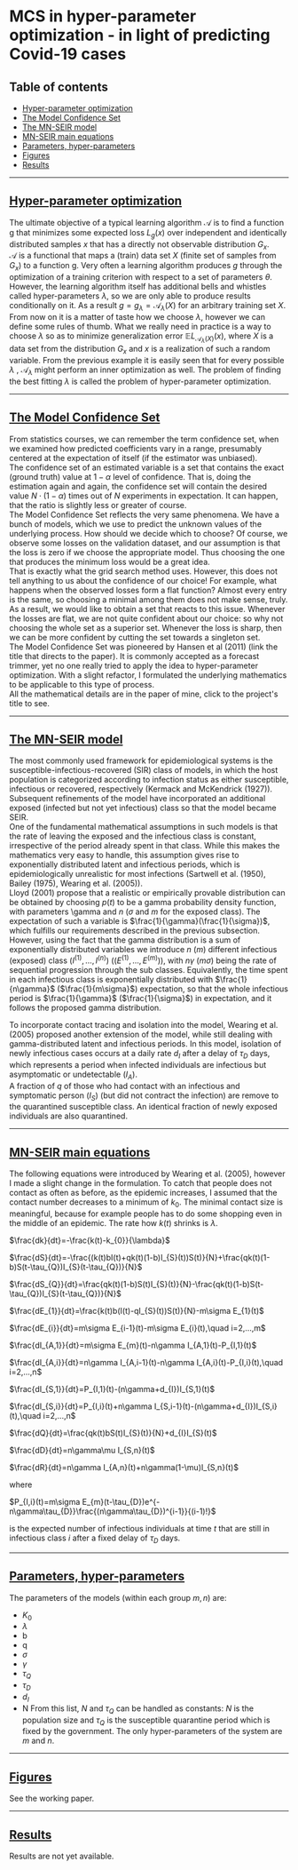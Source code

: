 # MCS in hyper-parameter optimization - in light of predicting Covid-19 cases

## Table of contents

* [Hyper-parameter optimization](#hyper-parameter-optimization)
* [The Model Confidence Set](#the-model-confidence-set)
* [The MN-SEIR model](#the-mn-seir-model)
* [MN-SEIR main equations](#mn-seir-main-equations)
* [Parameters, hyper-parameters](#parameters-,-hyper-parameters)
* [Figures](#figures)
* [Results](#results)
---

## [Hyper-parameter optimization](https://en.wikipedia.org/wiki/Hyperparameter_optimization)

The ultimate objective of a typical learning algorithm $\mathcal{A}$ is to find a function g that minimizes some expected loss
$L_{g}(x)$ over independent and identically distributed samples $x$ that has a directly not observable distribution $G_{x}$.
<br>
$\mathcal{A}$ is a functional that maps a (train) data set $X$ (finite set of samples from $G_{x}$) to a function g.
Very often a learning algorithm produces $g$ through the optimization of a training criterion with respect to a set of parameters
$\theta$. However, the learning algorithm itself has additional bells and whistles called hyper-parameters $\lambda$,
so we are only able to produce results conditionally on it. As a result $g=g_{\lambda}=\mathcal{A}_{\lambda}(X)$ for an arbitrary
training set $X$.
<br>
From now on it is a matter of taste how we choose $\lambda$, however we can define some rules of thumb. What we really need in
practice is a way to choose $\lambda$ so as to minimize generalization error $\mathbb{E}L_{\mathcal{A}_{\lambda}(X)}(x)$,
where $X$ is a data set from the distribution $G_{x}$ and $x$ is a realization of such a random variable. From the previous example
it is easily seen that for every possible $\lambda$ , $\mathcal{A}_{\lambda}$ might perform an inner optimization as well.
The problem of finding the best fitting $\lambda$ is called the problem of hyper-parameter optimization.

---
## [The Model Confidence Set](https://onlinelibrary.wiley.com/doi/abs/10.3982/ECTA5771)
From statistics courses, we can remember the term confidence set, when we examined how predicted coefficients vary in a range, presumably centered at the expectation of itself (if the estimator was unbiased). <br>
The confidence set of an estimated variable is a set that contains the exact (ground truth) value at $1-\alpha$ level of confidence. That is, doing the estimation again and again, the confidence set will contain the desired value $N\cdot(1-\alpha)$ times out of $N$ experiments in expectation. It can happen, that the ratio is slightly less or greater of course.
<br>
The Model Confidence Set reflects the very same phenomena. We have a bunch of models, which we use to predict the unknown values of the underlying process. How should we decide which to choose? Of course, we observe some losses on the validation dataset, and our assumption is that the loss is zero if we choose the appropriate model. Thus choosing the one that produces the minimum loss would be a great idea.
<br>
That is exactly what the grid search method uses. However, this does not tell anything to us about the confidence of our choice! For example, what happens when the observed losses form a flat function? Almost every entry is the same, so choosing a minimal among them does not make sense, truly.
<br>
As a result, we would like to obtain a set that reacts to this issue. Whenever the losses are flat, we are not quite confident about our choice: so why not choosing the whole set as a superior set. Whenever the loss is sharp, then we can be more confident by cutting the set towards a singleton set.
<br>
The Model Confidence Set was pioneered by Hansen et al (2011) (link the title that directs to the paper). It is commonly accepted as a forecast trimmer, yet no one really tried to apply the idea to hyper-parameter optimization. With a slight refactor, I formulated the underlying mathematics to be applicable to this type of process.
<br>
 All the mathematical details are in the paper of mine, click to the project's title to see.

---
## [The MN-SEIR model](https://journals.plos.org/plosmedicine/article?id=10.1371/journal.pmed.0020174)

The most commonly used framework for epidemiological systems is the susceptible-infectious-recovered (SIR) class of models, in which the host population is categorized according to infection status as either susceptible, infectious or recovered, respectively (Kermack and McKendrick (1927)). Subsequent refinements of the model have incorporated an additional exposed (infected but not yet infectious) class so that the model became SEIR.
<br>
One of the fundamental mathematical assumptions in such models is that the rate of leaving the exposed and the infectious class is constant, irrespective of the period already spent in that class. While this makes the mathematics very easy to handle, this assumption gives rise to exponentially distributed latent and infectious periods, which is epidemiologically unrealistic for most infections (Sartwell et al. (1950), Bailey (1975), Wearing et al. (2005)).
<br>
Lloyd (2001) propose that a realistic or empirically provable distribution can be obtained by choosing $p(t)$ to be a gamma probability density function, with parameters \gamma and $n$ ($\sigma$ and $m$ for the exposed class). The expectation of such a variable is $\frac{1}{\gamma}(\frac{1}{\sigma})$, which fulfills our requirements described in the previous subsection. However, using the fact that the gamma distribution is a sum of exponentially distributed variables we introduce $n$ ($m$) different infectious (exposed) class $(I^{(1)},\dots,I^{(n)})$ ($(E^{(1)},\ldots,E^{(m)})$), with $n\gamma$ ($m\sigma$) being the rate of sequential progression through the sub classes. Equivalently, the time spent in each infectious class is exponentially distributed with $\frac{1}{n\gamma}$ ($\frac{1}{m\sigma}$) expectation, so that the whole infectious period is $\frac{1}{\gamma}$ ($\frac{1}{\sigma}$) in expectation, and it follows the proposed gamma distribution.


To incorporate contact tracing and isolation into the model, Wearing et al. (2005) proposed another extension of the model, while still dealing with gamma-distributed latent and infectious periods. In this model, isolation of newly infectious cases occurs at a daily rate $d_{I}$ after a delay of $\tau_{D}$ days, which represents a period when infected individuals are infectious but asymptomatic or undetectable ($I_{A}$).
<br>
A fraction of $q$ of those who had contact with an infectious and symptomatic person ($I_{S}$) (but did not contract the infection) are remove to the quarantined susceptible class. An identical fraction of newly exposed individuals are also quarantined.

---
## [MN-SEIR main equations]()
The following equations were introduced by Wearing et al. (2005), however I made a slight change in the formulation. To catch that people does not contact as often as before, as the epidemic increases, I assumed that the contact number decreases to a minimum of $k_{0}$. The minimal contact size is meaningful, because for example people has to do some shopping even in the middle of an epidemic. The rate how $k(t)$ shrinks is $\lambda$.

$\frac{dk}{dt}=-\frac{k(t)-k_{0}}{\lambda}$

$\frac{dS}{dt}=-\frac{(k(t)bI(t)+qk(t)(1-b)I_{S}(t))S(t)}{N}+\frac{qk(t)(1-b)S(t-\tau_{Q})I_{S}(t-\tau_{Q})}{N}$

$\frac{dS_{Q}}{dt}=\frac{qk(t)(1-b)S(t)I_{S}(t)}{N}-\frac{qk(t)(1-b)S(t-\tau_{Q})I_{S}(t-\tau_{Q})}{N}$

$\frac{dE_{1}}{dt}=\frac{k(t)b(I(t)-qI_{S}(t))S(t)}{N}-m\sigma E_{1}(t)$

$\frac{dE_{i}}{dt}=m\sigma E_{i-1}(t)-m\sigma E_{i}(t),\quad i=2,...,m$

$\frac{dI_{A,1}}{dt}=m\sigma E_{m}(t)-n\gamma I_{A,1}(t)-P_{I,1}(t)$

$\frac{dI_{A,i}}{dt}=n\gamma I_{A,i-1}(t)-n\gamma I_{A,i}(t)-P_{I,i}(t),\quad i=2,...,n$

$\frac{dI_{S,1}}{dt}=P_{I,1}(t)-(n\gamma+d_{I})I_{S,1}(t)$

$\frac{dI_{S,i}}{dt}=P_{I,i}(t)+n\gamma I_{S,i-1}(t)-(n\gamma+d_{I})I_{S,i}(t),\quad i=2,...,n$

$\frac{dQ}{dt}=\frac{qk(t)bS(t)I_{S}(t)}{N}+d_{I}I_{S}(t)$

$\frac{dD}{dt}=n\gamma\mu I_{S,n}(t)$

$\frac{dR}{dt}=n\gamma I_{A,n}(t)+n\gamma(1-\mu)I_{S,n}(t)$

where

$P_{I,i}(t)=m\sigma E_{m}(t-\tau_{D})e^{-n\gamma\tau_{D}}\frac{(n\gamma\tau_{D})^{i-1}}{(i-1)!}$

is the expected number of infectious individuals at time $t$ that are still in infectious class $i$ after a fixed delay of $\tau_{D}$ days.



---
## [Parameters, hyper-parameters]()

The parameters of the models (within each group $m,n$) are:
* $K_{0}$
* $\lambda$
* b
* q
* $\sigma$
* $\gamma$
* $\tau_{Q}$
* $\tau_{D}$
* $d_{I}$
* N
From this list, $N$ and $\tau_{Q}$ can be handled as constants: $N$ is the population size and $\tau_{Q}$ is the susceptible quarantine period which is fixed by the government. The only hyper-parameters of the system are $m$ and $n$.

---

## [Figures]()

See the working paper.

---
## [Results]()

Results are not yet available.
